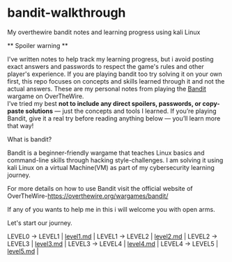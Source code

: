# bandit-walkthrough
My overthewire bandit notes and learning progress using kali Linux

** Spoiler warning **

I've written notes to help track my learning progress, but i avoid posting exact answers and passwords to respect the game's rules and other player's experience.
If you are playing bandit too try solving it on your own first, this repo focuses on concepts and skills learned through it and not the actual answers.
These are my personal notes from playing the [Bandit](https://overthewire.org/wargames/bandit/) wargame on OverTheWire.  
I’ve tried my best **not to include any direct spoilers, passwords, or copy-paste solutions** — just the concepts and tools I learned.
If you’re playing Bandit, give it a real try before reading anything below — you’ll learn more that way!

What is bandit?

Bandit is a beginner-friendly wargame that teaches Linux basics and command-line skills through hacking style-challenges.
I am solving it using kali Linux on a virtual Machine(VM) as part of my cybersecurity learning journey.

For more details on how to use Bandit visit the official website of OverTheWire-https://overthewire.org/wargames/bandit/

If any of you wants to help me in this i will welcome you with open arms.

Let's start our journey.



LEVEL0 -> LEVEL1 | [level1.md](level1.md) | 
LEVEL1 -> LEVEL2 | [level2.md](level2.md) |
LEVEL2 -> LEVEL3 | [level3.md](level3.md) |
LEVEL3 -> LEVEL4 | [level4.md](level4.md) |
LEVEL4 -> LEVEL5 | [level5.md](level5.md) |
